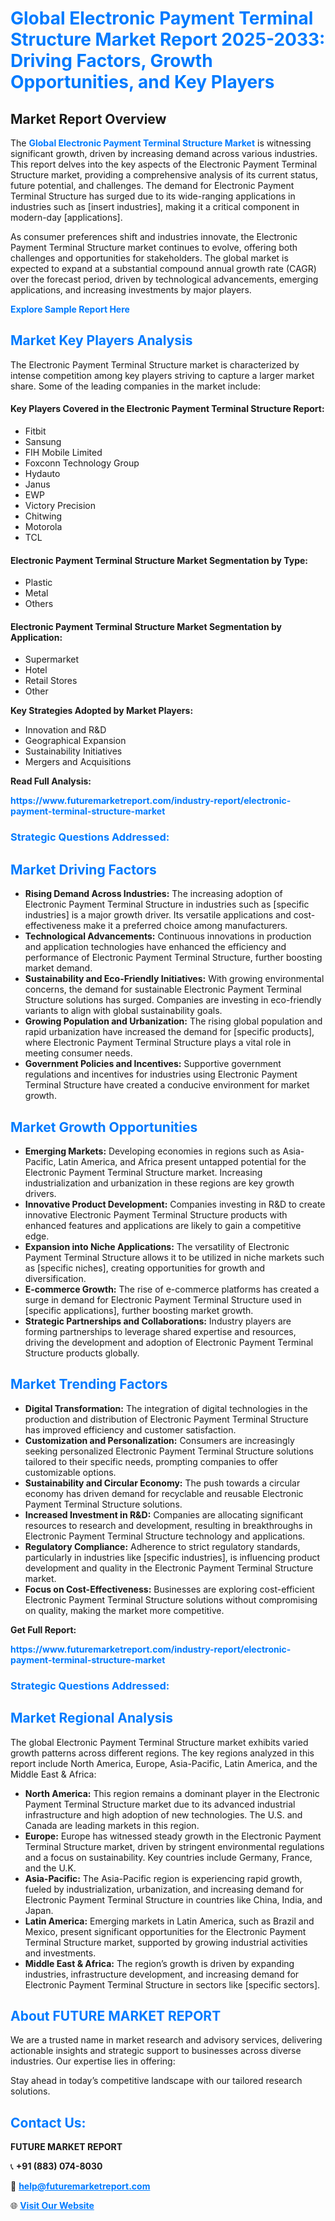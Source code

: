<h1 style="color: #007BFF;">Global Electronic Payment Terminal Structure Market Report 2025-2033: Driving Factors, Growth Opportunities, and Key Players</h1>

<section id="overview">
<h2>Market Report Overview</h2>
<p>The <a href="https://www.futuremarketreport.com/industry-report/electronic-payment-terminal-structure-market" style="color: #007BFF; text-decoration: none;"><strong>Global Electronic Payment Terminal Structure Market</strong></a> is witnessing significant growth, driven by increasing demand across various industries. This report delves into the key aspects of the Electronic Payment Terminal Structure market, providing a comprehensive analysis of its current status, future potential, and challenges. The demand for Electronic Payment Terminal Structure has surged due to its wide-ranging applications in industries such as [insert industries], making it a critical component in modern-day [applications].</p>
<p>As consumer preferences shift and industries innovate, the Electronic Payment Terminal Structure market continues to evolve, offering both challenges and opportunities for stakeholders. The global market is expected to expand at a substantial compound annual growth rate (CAGR) over the forecast period, driven by technological advancements, emerging applications, and increasing investments by major players.</p>
</section>

<section id="overview">
<p><a href="https://www.futuremarketreport.com/request-sample/reportId=108605" style="color: #007BFF; text-decoration: none;"><strong>Explore Sample Report Here</strong></a></p>
</section>

<section id="key-players">
<h2 style="color: #007BFF;">Market Key Players Analysis</h2>
<p>The Electronic Payment Terminal Structure market is characterized by intense competition among key players striving to capture a larger market share. Some of the leading companies in the market include:</p>
<h4>Key Players Covered in the Electronic Payment Terminal Structure Report:</h4>
<ul><li>Fitbit</li><li>Sansung</li><li>FIH Mobile Limited</li><li>Foxconn Technology Group</li><li>Hydauto</li><li>Janus</li><li>EWP</li><li>Victory Precision</li><li>Chitwing</li><li>Motorola</li><li>TCL</li></ul>
<h4>Electronic Payment Terminal Structure Market Segmentation by Type:</h4>
<ul><li>Plastic</li><li>Metal</li><li>Others</li></ul>

<h4>Electronic Payment Terminal Structure Market Segmentation by Application:</h4>
<ul><li>Supermarket</li><li>Hotel</li><li>Retail Stores</li><li>Other</li></ul>
<p><strong>Key Strategies Adopted by Market Players:</strong></p>
<ul>
<li>Innovation and R&D</li>
<li>Geographical Expansion</li>
<li>Sustainability Initiatives</li>
<li>Mergers and Acquisitions</li>
</ul>
</section>

<section>
<p><strong>Read Full Analysis: </strong></p><a href="https://www.futuremarketreport.com/industry-report/electronic-payment-terminal-structure-market" style="color: #007BFF; text-decoration: none;"><strong>https://www.futuremarketreport.com/industry-report/electronic-payment-terminal-structure-market</strong></a>
<h3 style="color: #007BFF;">Strategic Questions Addressed:</h3>
</section>

<section id="driving-factors">
<h2 style="color: #007BFF;">Market Driving Factors</h2>
<ul>
<li><strong>Rising Demand Across Industries:</strong> The increasing adoption of Electronic Payment Terminal Structure in industries such as [specific industries] is a major growth driver. Its versatile applications and cost-effectiveness make it a preferred choice among manufacturers.</li>
<li><strong>Technological Advancements:</strong> Continuous innovations in production and application technologies have enhanced the efficiency and performance of Electronic Payment Terminal Structure, further boosting market demand.</li>
<li><strong>Sustainability and Eco-Friendly Initiatives:</strong> With growing environmental concerns, the demand for sustainable Electronic Payment Terminal Structure solutions has surged. Companies are investing in eco-friendly variants to align with global sustainability goals.</li>
<li><strong>Growing Population and Urbanization:</strong> The rising global population and rapid urbanization have increased the demand for [specific products], where Electronic Payment Terminal Structure plays a vital role in meeting consumer needs.</li>
<li><strong>Government Policies and Incentives:</strong> Supportive government regulations and incentives for industries using Electronic Payment Terminal Structure have created a conducive environment for market growth.</li>
</ul>
</section>

<section id="growth-opportunities">
<h2 style="color: #007BFF;">Market Growth Opportunities</h2>
<ul>
<li><strong>Emerging Markets:</strong> Developing economies in regions such as Asia-Pacific, Latin America, and Africa present untapped potential for the Electronic Payment Terminal Structure market. Increasing industrialization and urbanization in these regions are key growth drivers.</li>
<li><strong>Innovative Product Development:</strong> Companies investing in R&D to create innovative Electronic Payment Terminal Structure products with enhanced features and applications are likely to gain a competitive edge.</li>
<li><strong>Expansion into Niche Applications:</strong> The versatility of Electronic Payment Terminal Structure allows it to be utilized in niche markets such as [specific niches], creating opportunities for growth and diversification.</li>
<li><strong>E-commerce Growth:</strong> The rise of e-commerce platforms has created a surge in demand for Electronic Payment Terminal Structure used in [specific applications], further boosting market growth.</li>
<li><strong>Strategic Partnerships and Collaborations:</strong> Industry players are forming partnerships to leverage shared expertise and resources, driving the development and adoption of Electronic Payment Terminal Structure products globally.</li>
</ul>
</section>

<section id="trending-factors">
<h2 style="color: #007BFF;">Market Trending Factors</h2>
<ul>
<li><strong>Digital Transformation:</strong> The integration of digital technologies in the production and distribution of Electronic Payment Terminal Structure has improved efficiency and customer satisfaction.</li>
<li><strong>Customization and Personalization:</strong> Consumers are increasingly seeking personalized Electronic Payment Terminal Structure solutions tailored to their specific needs, prompting companies to offer customizable options.</li>
<li><strong>Sustainability and Circular Economy:</strong> The push towards a circular economy has driven demand for recyclable and reusable Electronic Payment Terminal Structure solutions.</li>
<li><strong>Increased Investment in R&D:</strong> Companies are allocating significant resources to research and development, resulting in breakthroughs in Electronic Payment Terminal Structure technology and applications.</li>
<li><strong>Regulatory Compliance:</strong> Adherence to strict regulatory standards, particularly in industries like [specific industries], is influencing product development and quality in the Electronic Payment Terminal Structure market.</li>
<li><strong>Focus on Cost-Effectiveness:</strong> Businesses are exploring cost-efficient Electronic Payment Terminal Structure solutions without compromising on quality, making the market more competitive.</li>
</ul>
</section>

<section>
<p><strong>Get Full Report: </strong></p><a href="https://www.futuremarketreport.com/industry-report/electronic-payment-terminal-structure-market" style="color: #007BFF; text-decoration: none;"><strong>https://www.futuremarketreport.com/industry-report/electronic-payment-terminal-structure-market</strong></a>
<h3 style="color: #007BFF;">Strategic Questions Addressed:</h3>
</section>


<section id="regional-analysis">
<h2 style="color: #007BFF;">Market Regional Analysis</h2>
<p>The global Electronic Payment Terminal Structure market exhibits varied growth patterns across different regions. The key regions analyzed in this report include North America, Europe, Asia-Pacific, Latin America, and the Middle East & Africa:</p>
<ul>
<li><strong>North America:</strong> This region remains a dominant player in the Electronic Payment Terminal Structure market due to its advanced industrial infrastructure and high adoption of new technologies. The U.S. and Canada are leading markets in this region.</li>
<li><strong>Europe:</strong> Europe has witnessed steady growth in the Electronic Payment Terminal Structure market, driven by stringent environmental regulations and a focus on sustainability. Key countries include Germany, France, and the U.K.</li>
<li><strong>Asia-Pacific:</strong> The Asia-Pacific region is experiencing rapid growth, fueled by industrialization, urbanization, and increasing demand for Electronic Payment Terminal Structure in countries like China, India, and Japan.</li>
<li><strong>Latin America:</strong> Emerging markets in Latin America, such as Brazil and Mexico, present significant opportunities for the Electronic Payment Terminal Structure market, supported by growing industrial activities and investments.</li>
<li><strong>Middle East & Africa:</strong> The region’s growth is driven by expanding industries, infrastructure development, and increasing demand for Electronic Payment Terminal Structure in sectors like [specific sectors].</li>
</ul>
</section>

<footer>
<h2 style="color: #007BFF;">About FUTURE MARKET REPORT</h2>
<p>We are a trusted name in market research and advisory services, delivering actionable insights and strategic support to businesses across diverse industries. Our expertise lies in offering:</p>

<p>Stay ahead in today’s competitive landscape with our tailored research solutions.</p>

<h2 style="color: #007BFF;">Contact Us:</h2>
<p><strong>FUTURE MARKET REPORT</strong></p>
<p>📞 <strong>+91 (883) 074-8030</strong></p>
<p>📧 <strong><a href="mailto:help@futuremarketreport.com" style="color: #007BFF;">help@futuremarketreport.com</a></strong></p>
<p>🌐 <strong><a href="https://www.futuremarketreport.com/" style="color: #007BFF;">Visit Our Website</a></strong></p>
</footer>